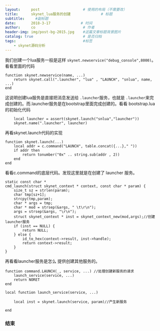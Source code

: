 ```yaml
---
layout:     post                    # 使用的布局（不需要改）
title:      skynet_lua服务的创建              # 标题 
subtitle:     #副标题
date:       2018-3-17              # 时间
author:     co                      # 作者
header-img: img/post-bg-2015.jpg    #这篇文章标题背景图片
catalog: true                       # 是否归档
tags:                               #标签
    - skynet源码分析
---
```

我们创建一个lua服务一般是这样 `skynet.newservice("debug_console",8000)`。看看里面的代码

```
function skynet.newservice(name, ...)
	return skynet.call(".launcher", "lua" , "LAUNCH", "snlua", name, ...)
end
```

这说明创建lua服务是直接把消息发送给 `.launcher`服务，也就是 `.launcher`来完成创建的。而.launcher服务是在bootstrap里面完成创建的。看看 bootstrap.lua的初始化代码
```
	local launcher = assert(skynet.launch("snlua","launcher"))
	skynet.name(".launcher", launcher)
```
再看skynet.launch代码的实现
```
function skynet.launch(...)
	local addr = c.command("LAUNCH", table.concat({...}," "))
	if addr then
		return tonumber("0x" .. string.sub(addr , 2))
	end
end
```
看看c.command的底层代码。发现这里就是在创建了 launcher 服务。
```
static const char *
cmd_launch(struct skynet_context * context, const char * param) {
	size_t sz = strlen(param);
	char tmp[sz+1];
	strcpy(tmp,param);
	char * args = tmp;
	char * mod = strsep(&args, " \t\r\n");
	args = strsep(&args, "\r\n");
	struct skynet_context * inst = skynet_context_new(mod,args);//创建launcher服务
	if (inst == NULL) {
		return NULL;
	} else {
		id_to_hex(context->result, inst->handle);
		return context->result;
	}
}

```
再看看launcher服务是怎么 提供创建其他服务的。
```
function command.LAUNCH(_, service, ...) //处理创建新服务的请求
	launch_service(service, ...)
	return NORET
end

local function launch_service(service, ...)

	local inst = skynet.launch(service, param)//产生新服务
	
end
```

### 结束